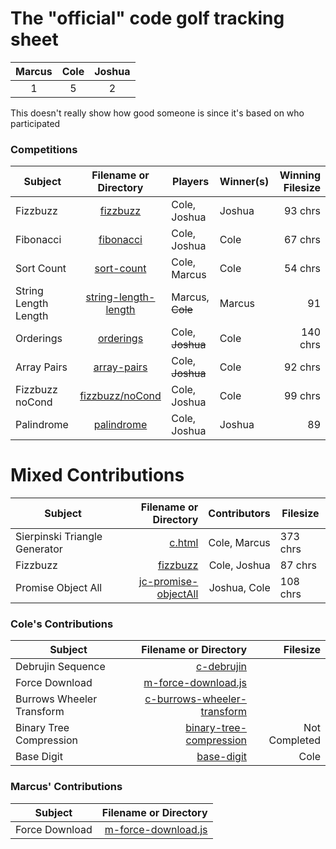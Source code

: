 # The "official" code golf tracking sheet

| Marcus | Cole | Joshua |
| :---: | :---: | :---: |
| 1 | 5 | 2 |

This doesn't really show how good someone is since it's based on who participated

### Competitions

| Subject | Filename or Directory | Players | Winner(s) | Winning Filesize
| --- | :---: | --- | --- | ---: |
| Fizzbuzz | [fizzbuzz](fizzbuzz) | Cole, Joshua | Joshua | 93 chrs |
| Fibonacci | [fibonacci](fibonacci) | Cole, Joshua | Cole | 67 chrs |
| Sort Count | [sort-count](sort-count) | Cole, Marcus | Cole | 54 chrs |
| String Length Length | [string-length-length](string-length-length) | Marcus, ~~Cole~~ | Marcus | 91 |
| Orderings | [orderings](orderings) | Cole, ~~Joshua~~ | Cole | 140 chrs |
| Array Pairs | [array-pairs](array-pairs) | Cole, ~~Joshua~~ | Cole | 92 chrs |
| Fizzbuzz noCond | [fizzbuzz/noCond](fizzbuzz/noCond) | Cole, Joshua | Cole | 99 chrs |
| Palindrome | [palindrome](palindrome) | Cole, Joshua | Joshua | 89 |

# Mixed Contributions

| Subject | Filename or Directory | Contributors | Filesize |
| --- | ---: | ---: | --- |
| Sierpinski Triangle Generator | [c.html](c.html) | Cole, Marcus | 373 chrs |
| Fizzbuzz | [fizzbuzz](fizzbuzz) | Cole, Joshua | 87 chrs |
| Promise Object All | [jc-promise-objectAll](jc-promise-objectAll.js) | Joshua, Cole | 108 chrs |

### Cole's Contributions

| Subject | Filename or Directory | Filesize |
| --- | ---: | ---: |
| Debrujin Sequence | [c-debrujin](c-debrujin) |
| Force Download | [m-force-download.js](m-force-download.js) |
| Burrows Wheeler Transform | [c-burrows-wheeler-transform](c-burrows-wheeler-transform) |
| Binary Tree Compression | [binary-tree-compression](binary-tree-compression) | Not Completed |
| Base Digit | [base-digit](base-digit) | Cole | Not Completed |

### Marcus' Contributions

| Subject | Filename or Directory |
| --- | ---: |
| Force Download | [m-force-download.js](m-force-download.js) |
